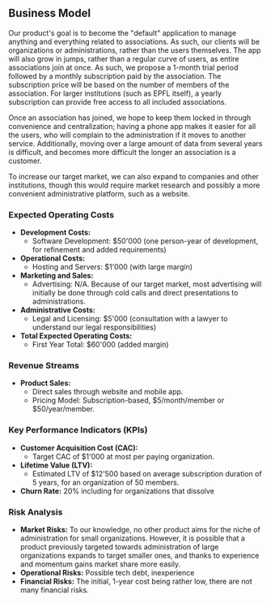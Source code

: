 ## Business Model

Our product's goal is to become the "default" application to manage anything and everything related to associations. As such, our clients will be organizations or administrations, rather than the users themselves. The app will also grow in jumps, rather than a regular curve of users, as entire associations join at once. As such, we propose a 1-month trial period followed by a monthly subscription paid by the association. The subscription price will be based on the number of members of the association. For larger institutions (such as EPFL itself), a yearly subscription can provide free access to all included associations.

Once an association has joined, we hope to keep them locked in through convenience and centralization; having a phone app makes it easier for all the users, who will complain to the administration if it moves to another service. Additionally, moving over a large amount of data from several years is difficult, and becomes more difficult the longer an association is a customer.

To increase our target market, we can also expand to companies and other institutions, though this would require market research and possibly a more convenient administrative platform, such as a website.

### Expected Operating Costs
- **Development Costs:**
  - Software Development: $50'000 (one person-year of development, for refinement and added requirements)
- **Operational Costs:**
  - Hosting and Servers: $1'000 (with large margin)
- **Marketing and Sales:**
  - Advertising: N/A. Because of our target market, most advertising will initially be done through cold calls and direct presentations to administrations.
- **Administrative Costs:**
  - Legal and Licensing: $5'000 (consultation with a lawyer to understand our legal responsibilities)
- **Total Expected Operating Costs:**
  - First Year Total: $60'000 (added margin)

### Revenue Streams
- **Product Sales:**
  - Direct sales through website and mobile app.
  - Pricing Model: Subscription-based, $5/month/member or $50/year/member.
  

### Key Performance Indicators (KPIs)
- **Customer Acquisition Cost (CAC):**
  - Target CAC of $1'000 at most per paying organization.
- **Lifetime Value (LTV):**
  - Estimated LTV of $12'500 based on average subscription duration of 5 years, for an organization of 50 members.
- **Churn Rate:** 20% including for organizations that dissolve

### Risk Analysis
- **Market Risks:** To our knowledge, no other product aims for the niche of administration for small organizations. However, it is possible that a product previously targeted towards administration of large organizations expands to target smaller ones, and thanks to experience and momentum gains market share more easily.
- **Operational Risks:** Possible tech debt, inexperience
- **Financial Risks:** The initial, 1-year cost being rather low, there are not many financial risks.

